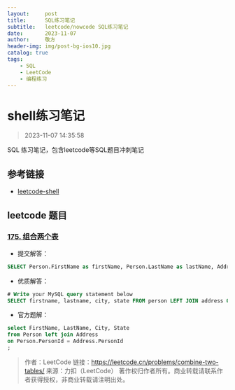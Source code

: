 ```yaml
---
layout:     post
title:      SQL练习笔记
subtitle:   leetcode/nowcode SQL练习笔记
date:       2023-11-07
author:     敬方
header-img: img/post-bg-ios10.jpg
catalog: true
tags:
    - SQL
    - LeetCode
    - 编程练习
---
```


# shell练习笔记
> 2023-11-07 14:35:58

SQL 练习笔记，包含leetcode等SQL题目冲刺笔记

## 参考链接
- [leetcode-shell](https://leetcode.cn/problemset/database/)


## leetcode 题目


### [175. 组合两个表](https://leetcode.cn/problems/combine-two-tables/description/)


- 提交解答：
```sql
SELECT Person.FirstName as firstName, Person.LastName as lastName, Address.City as city, Address.State AS state  FROM Person LEFT JOIN  Address ON Person.PersonId = Address.PersonId;
```
- 优质解答：

```sql
# Write your MySQL query statement below
SELECT firstname, lastname, city, state FROM person LEFT JOIN address ON person.personid = address.personid
```

- 官方题解：

```sql
select FirstName, LastName, City, State
from Person left join Address
on Person.PersonId = Address.PersonId
;
```
>
> 作者：LeetCode
> 链接：https://leetcode.cn/problems/combine-two-tables/
> 来源：力扣（LeetCode）
> 著作权归作者所有。商业转载请联系作者获得授权，非商业转载请注明出处。
>